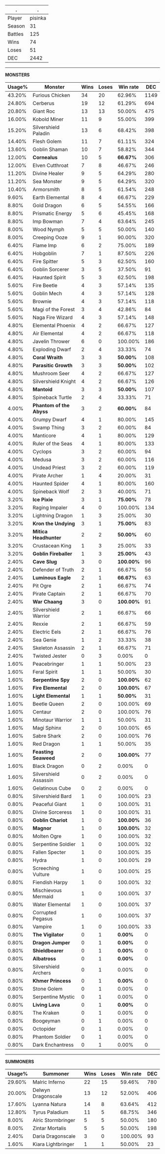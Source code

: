 .|.
|-|-
Player|pisinka
Season|31
Battles|125
Wins|74
Loses|51
DEC|2442

---
**MONSTERS**

Usage%|Monster|Wins|Loses|Win rate|DEC|
-|-|-|-|-|-|
43.20%|Furious Chicken|34|20|62.96%|1149|
24.80%|Cerberus|19|12|61.29%|694|
20.80%|Giant Roc|13|13|50.00%|475|
16.00%|Kobold Miner|11|9|55.00%|399|
15.20%|Silvershield Paladin|13|6|68.42%|398|
14.40%|Flesh Golem|11|7|61.11%|324|
13.60%|Goblin Shaman|10|7|58.82%|344|
12.00%|**Cornealus**|10|5|**66.67%**|306|
12.00%|Elven Cutthroat|7|8|46.67%|246|
11.20%|Divine Healer|9|5|64.29%|280|
11.20%|Sea Monster|9|5|64.29%|320|
10.40%|Armorsmith|8|5|61.54%|248|
9.60%|Earth Elemental|8|4|66.67%|229|
8.80%|Gold Dragon|6|5|54.55%|166|
8.80%|Prismatic Energy|5|6|45.45%|168|
8.80%|Imp Bowman|7|4|63.64%|245|
8.00%|Wood Nymph|5|5|50.00%|140|
8.00%|Creeping Ooze|9|1|90.00%|320|
6.40%|Flame Imp|6|2|75.00%|189|
6.40%|Hobgoblin|7|1|87.50%|226|
6.40%|Fire Spitter|5|3|62.50%|160|
6.40%|Goblin Sorcerer|3|5|37.50%|91|
6.40%|Haunted Spirit|5|3|62.50%|198|
5.60%|Fire Beetle|4|3|57.14%|135|
5.60%|Goblin Mech|4|3|57.14%|128|
5.60%|Brownie|4|3|57.14%|118|
5.60%|Magi of the Forest|3|4|42.86%|84|
5.60%|Naga Fire Wizard|4|3|57.14%|148|
4.80%|Elemental Phoenix|4|2|66.67%|127|
4.80%|Air Elemental|4|2|66.67%|118|
4.80%|Javelin Thrower|6|0|100.00%|186|
4.80%|Exploding Dwarf|2|4|33.33%|74|
4.80%|**Coral Wraith**|3|3|**50.00%**|108|
4.80%|**Parasitic Growth**|3|3|**50.00%**|102|
4.80%|Mushroom Seer|4|2|66.67%|127|
4.80%|Silvershield Knight|4|2|66.67%|126|
4.80%|**Mantoid**|3|3|**50.00%**|107|
4.80%|Spineback Turtle|2|4|33.33%|71|
4.00%|**Phantom of the Abyss**|3|2|**60.00%**|84|
4.00%|Grumpy Dwarf|4|1|80.00%|145|
4.00%|Swamp Thing|3|2|60.00%|84|
4.00%|Manticore|4|1|80.00%|129|
4.00%|Ruler of the Seas|4|1|80.00%|133|
4.00%|Cyclops|3|2|60.00%|94|
4.00%|Medusa|3|2|60.00%|116|
4.00%|Undead Priest|3|2|60.00%|119|
4.00%|Pirate Archer|1|4|20.00%|31|
4.00%|Haunted Spider|4|1|80.00%|160|
4.00%|Spineback Wolf|2|3|40.00%|71|
3.20%|**Ice Pixie**|3|1|**75.00%**|78|
3.20%|Raging Impaler|4|0|100.00%|134|
3.20%|Lightning Dragon|1|3|25.00%|30|
3.20%|**Kron the Undying**|3|1|**75.00%**|83|
3.20%|**Mitica Headhunter**|2|2|**50.00%**|60|
3.20%|Crustacean King|1|3|25.00%|33|
3.20%|**Goblin Fireballer**|1|3|**25.00%**|43|
2.40%|**Cave Slug**|3|0|**100.00%**|96|
2.40%|Defender of Truth|2|1|66.67%|56|
2.40%|**Luminous Eagle**|2|1|**66.67%**|63|
2.40%|Pit Ogre|2|1|66.67%|74|
2.40%|Pirate Captain|2|1|66.67%|70|
2.40%|**War Chaang**|3|0|**100.00%**|91|
2.40%|Silvershield Warrior|2|1|66.67%|66|
2.40%|Rexxie|2|1|66.67%|59|
2.40%|Electric Eels|2|1|66.67%|76|
2.40%|Sea Genie|1|2|33.33%|38|
2.40%|Skeleton Assassin|2|1|66.67%|71|
2.40%|Twisted Jester|0|3|0.00%|0|
1.60%|Peacebringer|1|1|50.00%|23|
1.60%|Feral Spirit|1|1|50.00%|30|
1.60%|**Serpentine Spy**|2|0|**100.00%**|62|
1.60%|**Fire Elemental**|2|0|**100.00%**|67|
1.60%|**Light Elemental**|1|1|**50.00%**|31|
1.60%|Beetle Queen|2|0|100.00%|69|
1.60%|Centaur|2|0|100.00%|76|
1.60%|Minotaur Warrior|1|1|50.00%|31|
1.60%|Magi Sphinx|2|0|100.00%|65|
1.60%|Sabre Shark|2|0|100.00%|76|
1.60%|Red Dragon|1|1|50.00%|35|
1.60%|**Feasting Seaweed**|2|0|**100.00%**|77|
1.60%|Black Dragon|0|2|0.00%|0|
1.60%|Silvershield Assassin|0|2|0.00%|0|
1.60%|Gelatinous Cube|0|2|0.00%|0|
0.80%|Silvershield Bard|1|0|100.00%|23|
0.80%|Peaceful Giant|1|0|100.00%|31|
0.80%|Divine Sorceress|1|0|100.00%|31|
0.80%|**Goblin Chariot**|1|0|**100.00%**|36|
0.80%|**Magnor**|1|0|**100.00%**|32|
0.80%|Molten Ogre|1|0|100.00%|32|
0.80%|Serpentine Soldier|1|0|100.00%|32|
0.80%|Fallen Specter|1|0|100.00%|35|
0.80%|Hydra|1|0|100.00%|29|
0.80%|Screeching Vulture|1|0|100.00%|25|
0.80%|Fiendish Harpy|1|0|100.00%|32|
0.80%|Mischievous Mermaid|1|0|100.00%|37|
0.80%|Water Elemental|1|0|100.00%|37|
0.80%|Corrupted Pegasus|1|0|100.00%|37|
0.80%|Vampire|1|0|100.00%|33|
0.80%|**The Vigilator**|0|1|**0.00%**|0|
0.80%|**Dragon Jumper**|0|1|**0.00%**|0|
0.80%|**Shieldbearer**|0|1|**0.00%**|0|
0.80%|**Albatross**|0|1|**0.00%**|0|
0.80%|Silvershield Archers|0|1|0.00%|0|
0.80%|**Khmer Princess**|0|1|**0.00%**|0|
0.80%|Stone Golem|0|1|0.00%|0|
0.80%|Serpentine Mystic|0|1|0.00%|0|
0.80%|**Living Lava**|0|1|**0.00%**|0|
0.80%|The Kraken|0|1|0.00%|0|
0.80%|Boogeyman|0|1|0.00%|0|
0.80%|Octopider|0|1|0.00%|0|
0.80%|Phantom Soldier|0|1|0.00%|0|
0.80%|Dark Enchantress|0|1|0.00%|0|

---
**SUMMONERS**

Usage%|Summoner|Wins|Loses|Win rate|DEC|
-|-|-|-|-|-|
29.60%|Malric Inferno|22|15|59.46%|780|
20.00%|Delwyn Dragonscale|13|12|52.00%|406|
17.60%|Lyanna Natura|14|8|63.64%|412|
12.80%|Tyrus Paladium|11|5|68.75%|346|
8.00%|Alric Stormbringer|5|5|50.00%|180|
8.00%|Zintar Mortalis|5|5|50.00%|198|
2.40%|Daria Dragonscale|3|0|100.00%|93|
1.60%|Kiara Lightbringer|1|1|50.00%|23|
